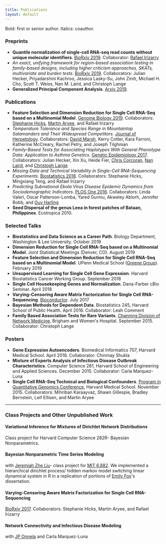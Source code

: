 ```yaml
---
title: Publications
layout: default
---
```


<!--[CV as pdf ![CV as pdf]({{ BASE_PATH }}/static/pdf-icon.png)]({{ BASE_PATH }}/static/Townes_curriculum_vitae.pdf)-->

Bold: first or senior author. Italics: coauthor.

### Preprints

* **Quantile normalization of single-cell RNA-seq read counts without unique molecular identifiers**. [BioRxiv 2019](https://www.biorxiv.org/content/10.1101/817031v1). Collaborator: [Rafael Irizarry](http://rafalab.dfci.harvard.edu/) 
* *An exact, unifying framework for region-based association testing in family-based designs, including higher criticism approaches, SKATs, multivariate and burden tests*. [BioRxiv 2019](https://www.biorxiv.org/content/10.1101/815290v1). Collaborators: Julian Hecker, Priyadarshini Kachroo, Jessica Lasky-Su, John Ziniti, Michael H. Cho, Scott T. Weiss, Nan M. Laird, and Christoph Lange
* **Generalized Principal Component Analysis**. [Arxiv 2019](https://arxiv.org/abs/1907.02647).

### Publications

* **Feature Selection and Dimension Reduction for Single Cell RNA-Seq based on a Multinomial Model**. [Genome Biology 2019](https://doi.org/10.1186/s13059-019-1861-6). Collaborators: [Stephanie Hicks](http://www.stephaniehicks.com/), [Martin Aryee](http://aryee.mgh.harvard.edu/), and Rafael Irizarry
* *Temperature Tolerance and Species Range in Mountaintop Salamanders and Their Widespread Competitors*. [Journal of Herpetology](https://www.journalofherpetology.org/doi/abs/10.1670/18-110). Collaborators: [David Marsh](https://home.wlu.edu/~marshd/), Kerry Cotter, Kara Farroni, Katherine McCreary, Rachel Petry, and Joseph Tilghman
* *Family-Based Tests for Associating Haplotypes With General Phenotype Data: Application to Asthma Genetics*. [Genetic Epidemiology 2017](https://onlinelibrary.wiley.com/doi/10.1002/gepi.22094/full). Collaborators: Julian Hecker, Xin Xu, Heide Fier, [Chris Corcoran](http://www.math.usu.edu/people/chriscorcoran_facultypage), [Nan Laird](https://www.hsph.harvard.edu/nan-laird/), and [Christoph Lange](https://www.hsph.harvard.edu/christoph-lange/)
* *Missing Data and Technical Variability in Single-Cell RNA-Sequencing Experiments*. [Biostatistics 2018](https://academic.oup.com/biostatistics/article/doi/10.1093/biostatistics/kxx053/4599254). Collaborators: Stephanie Hicks, Mingxiang Teng, and Rafael Irizarry
* *Predicting Subnational Ebola Virus Disease Epidemic Dynamics from Sociodemographic Indicators*. [PLOS One 2016](http://dx.doi.org/10.1371/journal.pone.0163544). Collaborators: Linda Valeri, Oscar Patterson-Lomba, Yared Gurmu, Akweley Ablorh, Jennifer Bobb, and [Guy Harling](http://guyharling.com/)
* **Seed Dispersal of the genus Leea in forest patches of Bataan, Philippines**. Ecotropica 2010.

### Selected Talks

* **Biostatistics and Data Science as a Career Path**. Biology Department, Washington & Lee University. October 2019
* **Dimension Reduction for Single Cell RNA-Seq based on a Multinomial Model**. Joint Statistical Meetings (Denver, CO). August 2019
* **Feature Selection and Dimension Reduction for Single Cell RNA-Seq based on a Multinomial Model**. UPenn Medical School ([Greene Group](https://www.greenelab.com/)). February 2019
* **Unsupervised Learning for Single Cell Gene Expression**. Harvard Biostatistics Cancer Working Group. September 2018
* **Single Cell Housekeeping Genes and Normalization**. Dana-Farber cBio Seminar. April 2018
* **Varying-Censoring Aware Matrix Factorization for Single Cell RNA-Sequencing**. [Bioconductor](https://www.bioconductor.org/help/course-materials/2017/BioC2017/). July 2017
* **Bayesian Methods for Dependent Data**. Biostatistics 245, Harvard School of Public Health. April 2016. Collaborator: Leah Comment
* **Family Based Association Tests for Rare Variants**. [Channing Division of Network Medicine](http://brighamandwomens.org/research/depts/medicine/channing/default.aspx), Brigham and Women's Hospital. September 2015. Collaborator: Christoph Lange

### Posters

* **Gene Expression Autoencoders**. Biomedical Informatics 707, Harvard Medical School. April 2018. Collaborator: Chinmay Shukla
* **Mixture of Experts Analysis of Infectious Disease Outbreak Characteristics**. Computer Science 281, Harvard School of Engineering and Applied Sciences. December 2015. Collaborator: Carla Marquez-Luna
* **Single Cell RNA-Seq Technical and Biological Confounders**. [Program in Quantitative Genomics Conference](http://www.hsph.harvard.edu/2015-pqg-conference/), Harvard Medical School. November 2015. Collaborators: Mihriban Karaayvaz, Shawn Gillespie, Bradley Bernstein, Leif Ellisen, and Martin Aryee

---

### Class Projects and Other Unpublished Work

#### Variational Inference for Mixtures of Dirichlet Network Distributions
Class project for Harvard Computer Science 282R- Bayesian Nonparametrics.

#### Bayesian Nonparametric Time Series Modeling
with [Jeremiah Zhe Liu](http://jereliu.github.io/)- class project for [MIT 6.882](http://www.tamarabroderick.com/course_6_882.html). We implemented a hierarchical dirichlet process/ hidden markov model switching linear dynamical system in R in a replication of portions of [Emily Fox](http://www.stat.washington.edu/~ebfox/index.html)'s dissertation.

#### Varying-Censoring Aware Matrix Factorization for Single Cell RNA-Sequencing 
[BioRxiv 2017](https://www.biorxiv.org/content/early/2017/07/21/166736). Collaborators: Stephanie Hicks, Martin Aryee, and Rafael Irizarry

#### Network Connectivity and Infectious Disease Modeling
with [JP Onnela](http://www.hsph.harvard.edu/onnela-lab/) and Carla Marquez-Luna
